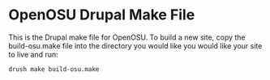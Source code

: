 OpenOSU Drupal Make File
========================

This is the Drupal make file for OpenOSU. To build a new site, copy the build-osu.make file into the directory you 
would like you would like your site to live and run:
```
drush make build-osu.make
```
